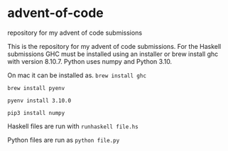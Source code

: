 # advent-of-code
repository for my advent of code submissions


This is the repository for my advent of code submissions. For the Haskell submissions GHC must be installed using an installer or brew install ghc with version 8.10.7. Python uses numpy and Python 3.10.


On mac it can be installed as.
`brew install ghc`

`brew install pyenv`

`pyenv install 3.10.0`

`pip3 install numpy`


Haskell files are run with `runhaskell file.hs`

Python files are run as `python file.py`
